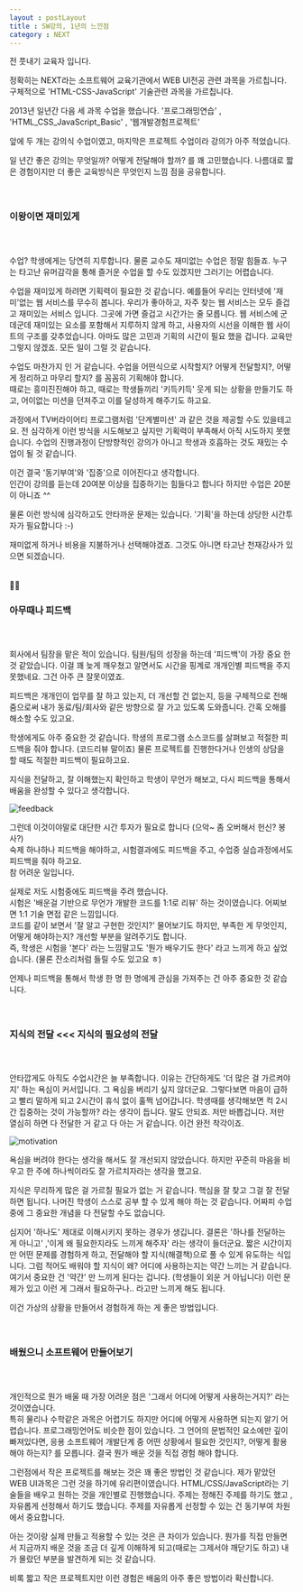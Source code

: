 ```yaml
---
layout : postLayout 
title : SW강의, 1년의 느낀점
category : NEXT
---
```


전 풋내기 교육자 입니다. 

정확히는 NEXT라는 소프트웨어 교육기관에서 WEB UI전공 관련 과목을 가르칩니다.  
구체적으로 'HTML-CSS-JavaScript' 기술관련 과목을 가르칩니다.

2013년 일년간 다음 세 과목 수업을 했습니다.
 '프로그래밍연습' , 'HTML_CSS_JavaScript_Basic' , '웹개발경험프로젝트' 

앞에 두 개는 강의식 수업이였고, 마지막은 프로젝트 수업이라 강의가 아주 적었습니다.     

일 년간 좋은 강의는 무엇일까? 어떻게 전달해야 할까? 를 꽤 고민했습니다.
나름대로 짧은 경험이지만 더 좋은 교육방식은 무엇인지 느낌 점을 공유합니다.<br/><br/><br/>
    
###   이왕이면 재미있게 <br/><br/><br/>
수업? 학생에게는 당연히 지루합니다. 물론 교수도 재미없는 수업은 정말 힘들죠. 
누구는 타고난 유머감각을 통해 즐거운 수업을 할 수도 있겠지만 그러기는 어렵습니다. 
  
수업을 재미있게 하려면 기획력이 필요한 것 같습니다. 
예를들어 우리는 인터넷에 '재미'없는 웹 서비스를 무수히 봅니다.  우리가 좋아하고, 자주 찾는 웹 서비스는 모두 즐겁고 재미있는 서비스 입니다. 
그곳에 가면 즐겁고 시간가는 줄 모릅니다. 웹 서비스에 군데군데 재미있는 요소를 포함해서 지루하지 않게 하고, 사용자의 시선을 이해한 웹 사이트의 구조를 갖추었습니다. 아마도 많은 고민과 기획의 시간이 필요 했을 겁니다.
교육만 그렇지 않겠죠. 모든 일이 그럴 것 같습니다.

수업도 마찬가지 인 거 같습니다.
수업을 어떤식으로 시작할지? 어떻게 전달할지?,  어떻게 정리하고 마무리 할지? 를 꼼꼼히 기획해야 합니다.   
때로는 흥미진진해야 하고, 때로는 학생들끼리 '키득키득' 웃게 되는 상황을 만들기도 하고, 어이없는 미션을 던져주고 이를 달성하게 해주기도 하고요.  
  
과정에서 TV버라이어티 프로그램처럼 '단계별미션' 과 같은 것을 제공할 수도 있을테고요. 전 심각하게 이런 방식을 시도해보고 싶지만 기획력이 부족해서 아직 시도하지 못했습니다.  수업의 진행과정이 단방향적인 강의가 아니고 학생과 호흡하는 것도 재밌는 수업이 될 것 같습니다. 
  
이건 결국 '동기부여'와 '집중'으로 이어진다고 생각합니다.   
인간이 강의를 듣는데 20여분 이상을 집중하기는 힘들다고 합니다
하지만 수업은 20분이 아니죠 ^^
  
물론 이런 방식에 심각하고도 안타까운 문제는 있습니다. 
'기획'을 하는데 상당한 시간투자가 필요합니다  :-)  

재미없게 하거나 비용을 지불하거나 선택해야겠죠.
그것도 아니면 타고난 천재강사가 있으면 되겠습니다.<br/><br/><br/>
 


###  아무때나 피드백<br/><br/><br/>
회사에서 팀장을 맡은 적이 있습니다. 
팀원/팀의 성장을 하는데  '피드백'이 가장 중요 한 것 같았습니다. 이걸 꽤 늦게 깨우쳤고 알면서도 시간을 핑계로 개개인별 피드백을 주지 못했네요.
그건 아주 큰 잘못이였죠.

피드백은 개개인이 업무를 잘 하고 있는지, 더 개선할 건 없는지, 등을 구체적으로 전해줌으로써 내가 동료/팀/회사와 같은 방향으로 잘 가고 있도록 도와줍니다.
간혹 오해를 해소할 수도 있고요.
  
학생에게도 아주 중요한 것 같습니다. 
학생의 프로그램 소스코드를 살펴보고 적절한 피드백을 줘야 합니다. (코드리뷰 말이죠)
물론 프로젝트를 진행한다거나 인생의 상담을 할 때도 적절한 피드백이 필요하고요.
  
지식을 전달하고, 잘 이해했는지 확인하고 학생이 무언가 해보고,
다시 피드백을 통해서 배움을 완성할 수 있다고 생각합니다.  

![feedback](http://work.com/blog/wp-content/uploads/2013/12/feedback-heads1.png "출처:http://work.com/blog/")
  
그런데 이것이야말로 대단한 시간 투자가 필요로 합니다 (으악~ 좀 오버해서 헌신? 봉사?)  
숙제 하나하나 피드백을 해야하고, 시험결과에도 피드백을 주고, 수업중 실습과정에서도 피드백을 줘야 하고요.  
참 어려운 일입니다.
  
실제로 저도 시험중에도 피드백을 주려 했습니다.   
시험은  '배운걸 기반으로 무언가 개발한 코드를 1:1로 리뷰' 하는 것이였습니다.
어찌보면 1:1 기술 면접 같은 느낌입니다.  
코드를 같이 보면서 '잘 알고 구현한 것인지?' 물어보기도 하지만,  부족한 게 무엇인지, 어떻게 해야하는지? 개선할 부분을 알려주기도 합니다.   
즉, 학생은 시험을  '본다' 라는 느낌말고도 '뭔가 배우기도 한다' 라고 느끼게 하고 싶었습니다. (물론 잔소리처럼 들릴 수도 있고요 ㅎ)   
  
언제나 피드백을 통해서 학생 한 명 한 명에게 관심을 가져주는 건 아주 중요한 것 같습니다. <br/><br/><br/>


###  지식의 전달 <<<  지식의 필요성의 전달<br/><br/><br/>
안타깝게도 아직도 수업시간은 늘 부족합니다.
이유는 간단하게도 '더 많은 걸 가르켜야지' 하는 욕심이 커서입니다. 
그 욕심을 버리기 싶지 않더군요. 그렇다보면 마음이 급하고 빨리 말하게 되고 2시간이 휴식 없이 훌쩍 넘어갑니다. 
학생때를 생각해보면 컥 2시간 집중하는 것이 가능할까? 라는 생각이 듭니다. 말도 안되죠.
저만 바쁩겁니다. 저만 열심히 하면 다 전달한 거 같고 다 아는 거 같습니다. 
이건 완전 착각이죠.

![motivation](http://innogise.files.wordpress.com/2012/10/motivation.jpg)

욕심을 버려야 한다는 생각을 해서도 잘 개선되지 않았습니다. 하지만 꾸준히 마음을 비우고 한 주에 하나씩이라도 잘 가르치자라는 생각을 했고요.

지식은 무리하게 많은 걸 가르칠 필요가 없는 거 같습니다.
핵심을 잘 찾고 그걸 잘 전달하면 됩니다. 나머진 학생이 스스로 공부 할 수 있게 해야 하는 것 같습니다.
어짜피 수업중에 그 중요한 개념을 다 전달할 수도 없습니다.

심지어 '하나도' 제대로 이해시키지 못하는 경우가 생깁니다. 
결론은 '하나를 전달하는 게 아니고' ,'이게 왜 필요한지라도 느끼게 해주자' 라는 생각이 들더군요.
짧은 시간이지만 어떤 문제를 경험하게 하고, 전달해야 할 지식(해결책)으로 풀 수 있게 유도하는 식입니다. 그럼 적어도 배워야 할 지식이 왜? 어디에 사용하는지는 약간 느끼는 거 같습니다. 여기서 중요한 건 '약간' 만 느끼게 된다는 겁니다. (학생들이 외운 거 아닙니다)
이런 문제가 있고 이런 게 그래서 필요하구나.. 라고만 느끼게 해도 됩니다. 

이건 가상의 상황을  만들어서 경험하게 하는 게 좋은 방법입니다.<br/><br/><br/>


###   배웠으니 소프트웨어 만들어보기  <br/><br/><br/>
개인적으로 뭔가 배울 때 가장 어려운 점은 '그래서 어디에 어떻게 사용하는거지?' 라는 것이였습니다.  
특히 물리나 수학같은 과목은 어렵기도 하지만 어디에 어떻게 사용하면 되는지 알기 어렵습니다. 
프로그래밍언어도 비슷한 점이 있습니다. 
그 언어의 문법적인 요소에만 깊이 빠져있다면, 응용 소프트웨어 개발단계 중 어떤 상황에서 필요한 것인지?, 어떻게 활용해야 하는지? 를 모릅니다. 
결국 뭔가 배운 것을 직접 경험 해야 합니다. 

그런점에서 작은 프로젝트를 해보는 것은 꽤 좋은 방법인 것 같습니다.
제가 맡았던 WEB UI과목은 그런 것을 하기에 유리편이였습니다.  HTML/CSS/JavaScript라는 기술들을 배우고 원하는 것을 개인별로 진행했습니다. 
주제는 정해진 주제를 하기도 했고 , 자유롭게 선정해서 하기도 했습니다. 주제를 자유롭게 선정할 수 있는 건 동기부여 차원에서 중요합니다.

아는 것이랑 실제 만들고 적용할 수 있는 것은 큰 차이가 있습니다.
뭔가를 직접 만들면서 지금까지 배운 것을 조금 더 깊게 이해하게 되고(때로는 그제서야 깨닫기도 하고)  내가 몰랐던 부분을 발견하게 되는 것 같습니다.

비록 짧고 작은 프로젝트지만 이런 경험은 배움의 아주 좋은 방법이라 확신합니다.

  
 
  



